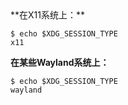 <!--markdown-->**在X11系统上：**
```
$ echo $XDG_SESSION_TYPE
x11
```

**在某些Wayland系统上：**
```
$ echo $XDG_SESSION_TYPE
wayland
```	
